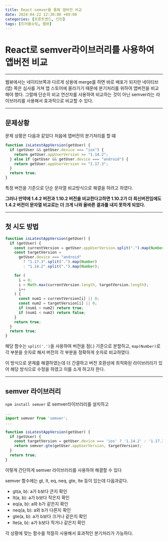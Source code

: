 ```yaml
---
title: React semver를 통해 앱버전 비교
date: 2024-04-22 12:30:00 +09:00
categories: [프론트엔드, 인턴]
tags: [트러블슈팅, 웹뷰]
---
```


# React로 semver라이브러리를 사용하여 앱버전 비교

---

웹뷰에서는 네이티브쪽과 다르게 상용에 merge를 하면 바로 배포가 되지만 네이티브(앱) 쪽은 심사를 거쳐 앱 스토어에 올라가기 때문에 분기처리를 위하여 앱버전을 비교해야 했다. 그럴때 단순히 비교 연산자를 사용하여 비교하는 것이 아닌 semver라는 라이브러리를 사용해서 효과적으로 비교할 수 있다.

---

## 문제상황

문제 상황은 다음과 같았다
처음에 앱버전의 분기처리를 할 떄

```ts
function isLatestAppVersion(getUser) {
  if (getUser && getUser.device === "ios") {
    return getUser.appUserVersion >= "1.14.2";
  } else if (getUser && getUser.device === "android") {
    return getUser.appUserVersion >= "1.17.3";
  }
  return true;
}
```

특정 버전을 기준으로 단순 문자열 비교방식으로 해결을 하려고 하였다.

**그러나 만약에 1.4.2 버전과 1.10.2 버전을 비교한다고하면 1.10.2가 더 최신버전임에도 1.4.2 버전이 문자열 비교로는 더 크게 나와 올바른 결과를 내지 못하게 되었다.**

---

## 첫 시도 방법

```ts
function isLatestAppVersion(getUser) {
  if (getUser) {
    const currentVersion = getUser.appUserVersion.split(".").map(Number);
    const targetVersion =
      getUser.device === "android"
        ? "1.17.3".split(".").map(Number)
        : "1.14.2".split(".").map(Number);

    for (
      i = 0;
      i < Math.max(currentVersion.length, targetVersion.length);
      i++
    ) {
      const num1 = currentVersion[i] || 0;
      const num2 = targetVersion[i] || 0;
      if (num1 > num2) return true;
      if (num1 < num2) return false;
    }
    return true;
  }
  return true;
}
```

해당 함수는 `split('.')`을 사용하여 버전을 점(.) 기준으로 분할하고, `map(Number)`로 각 부분을 숫자로 해서 버전의 각 부분을 정확하게 숫자로 비교하였다.

이 방식으로 문제를 해결하였는데 더 간결하고 버전 호환성에 최적화된 라이브러리가 있어 해당 방식으로 수정을 하였고 이를 소개 하고자 한다.

---

## semver 라이브러리

`npm install semver` 로 semver라이브러리를 설치하고

```ts
...
import semver from 'semver';
...

function isLatestAppVersion(getUser) {
  if (getUser) {
    const targetVersion = getUser.device === 'ios' ? '1.14.2' : '1.17.3';
    return semver.gte(getUser.appUserVersion, targetVersion);
  }
  return true;
}

```

이렇게 간단하게 semver 라이브러리를 사용하여 해결할 수 있다

semver 함수에는 gt, lt, eq, neq, gte, lte 등이 있는데 다음과같다.

- gt(a, b): a가 b보다 큰지 확인
- lt(a, b): a가 b보다 작은지 확인
- eq(a, b): a와 b가 같은지 확인
- neq(a, b): a와 b가 다른지 확인
- gte(a, b): a가 b보다 크거나 같은지 확인
- lte(a, b): a가 b보다 작거나 같은지 확인

각 상황에 맞는 함수를 적절히 사용해서 효과적인 분기처리가 가능하다.
